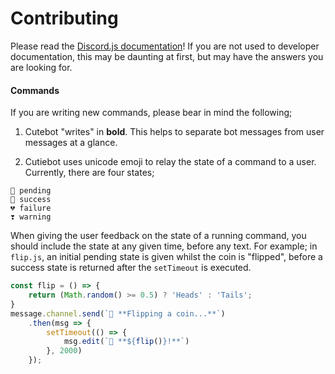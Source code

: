 # Contributing

Please read the [Discord.js documentation](https://discord.js.org)! If you are not used to developer documentation, this may be daunting at first, but may have the answers you are looking for.

#### Commands

If you are writing new commands, please bear in mind the following;

1. Cutebot "writes" in **bold**. This helps to separate bot messages from user messages at a glance.

2. Cutiebot uses unicode emoji to relay the state of a command to a user. Currently, there are four states;

```
💞 pending
💖 success
💔 failure
❣️ warning
```

When giving the user feedback on the state of a running command, you should include the state at any given time, before any text. For example; in `flip.js`, an initial pending state is given whilst the coin is "flipped", before a success state is returned after the `setTimeout` is executed.

```js
const flip = () => {
	return (Math.random() >= 0.5) ? 'Heads' : 'Tails';
}
message.channel.send(`💞 **Flipping a coin...**`)
	.then(msg => {
		setTimeout(() => {
			msg.edit(`💖 **${flip()}!**`)
		}, 2000)
	});
```
